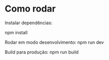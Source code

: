 # Como rodar
Instalar dependências:

npm install

Rodar em modo desenvolvimento:
npm run dev

Build para produção:
npm run build